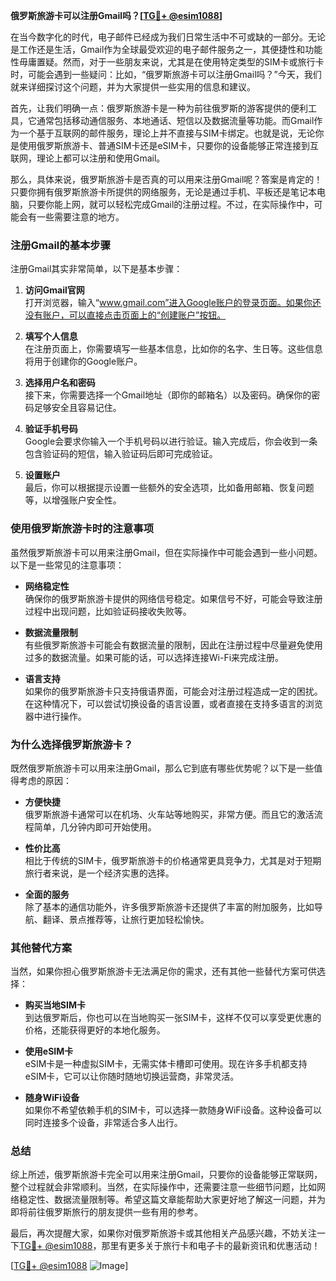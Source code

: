 **俄罗斯旅游卡可以注册Gmail吗？[[TG💪+ @esim1088](https://t.me/s/esim1088)]**

在当今数字化的时代，电子邮件已经成为我们日常生活中不可或缺的一部分。无论是工作还是生活，Gmail作为全球最受欢迎的电子邮件服务之一，其便捷性和功能性毋庸置疑。然而，对于一些朋友来说，尤其是在使用特定类型的SIM卡或旅行卡时，可能会遇到一些疑问：比如，“俄罗斯旅游卡可以注册Gmail吗？”今天，我们就来详细探讨这个问题，并为大家提供一些实用的信息和建议。

首先，让我们明确一点：俄罗斯旅游卡是一种为前往俄罗斯的游客提供的便利工具，它通常包括移动通信服务、本地通话、短信以及数据流量等功能。而Gmail作为一个基于互联网的邮件服务，理论上并不直接与SIM卡绑定。也就是说，无论你是使用俄罗斯旅游卡、普通SIM卡还是eSIM卡，只要你的设备能够正常连接到互联网，理论上都可以注册和使用Gmail。

那么，具体来说，俄罗斯旅游卡是否真的可以用来注册Gmail呢？答案是肯定的！只要你拥有俄罗斯旅游卡所提供的网络服务，无论是通过手机、平板还是笔记本电脑，只要你能上网，就可以轻松完成Gmail的注册过程。不过，在实际操作中，可能会有一些需要注意的地方。

### 注册Gmail的基本步骤

注册Gmail其实非常简单，以下是基本步骤：

1. **访问Gmail官网**  
   打开浏览器，输入“www.gmail.com”进入Google账户的登录页面。如果你还没有账户，可以直接点击页面上的“创建账户”按钮。

2. **填写个人信息**  
   在注册页面上，你需要填写一些基本信息，比如你的名字、生日等。这些信息将用于创建你的Google账户。

3. **选择用户名和密码**  
   接下来，你需要选择一个Gmail地址（即你的邮箱名）以及密码。确保你的密码足够安全且容易记住。

4. **验证手机号码**  
   Google会要求你输入一个手机号码以进行验证。输入完成后，你会收到一条包含验证码的短信，输入验证码后即可完成验证。

5. **设置账户**  
   最后，你可以根据提示设置一些额外的安全选项，比如备用邮箱、恢复问题等，以增强账户安全性。

### 使用俄罗斯旅游卡时的注意事项

虽然俄罗斯旅游卡可以用来注册Gmail，但在实际操作中可能会遇到一些小问题。以下是一些常见的注意事项：

- **网络稳定性**  
  确保你的俄罗斯旅游卡提供的网络信号稳定。如果信号不好，可能会导致注册过程中出现问题，比如验证码接收失败等。

- **数据流量限制**  
  有些俄罗斯旅游卡可能会有数据流量的限制，因此在注册过程中尽量避免使用过多的数据流量。如果可能的话，可以选择连接Wi-Fi来完成注册。

- **语言支持**  
  如果你的俄罗斯旅游卡只支持俄语界面，可能会对注册过程造成一定的困扰。在这种情况下，可以尝试切换设备的语言设置，或者直接在支持多语言的浏览器中进行操作。

### 为什么选择俄罗斯旅游卡？

既然俄罗斯旅游卡可以用来注册Gmail，那么它到底有哪些优势呢？以下是一些值得考虑的原因：

- **方便快捷**  
  俄罗斯旅游卡通常可以在机场、火车站等地购买，非常方便。而且它的激活流程简单，几分钟内即可开始使用。

- **性价比高**  
  相比于传统的SIM卡，俄罗斯旅游卡的价格通常更具竞争力，尤其是对于短期旅行者来说，是一个经济实惠的选择。

- **全面的服务**  
  除了基本的通信功能外，许多俄罗斯旅游卡还提供了丰富的附加服务，比如导航、翻译、景点推荐等，让旅行更加轻松愉快。

### 其他替代方案

当然，如果你担心俄罗斯旅游卡无法满足你的需求，还有其他一些替代方案可供选择：

- **购买当地SIM卡**  
  到达俄罗斯后，你也可以在当地购买一张SIM卡，这样不仅可以享受更优惠的价格，还能获得更好的本地化服务。

- **使用eSIM卡**  
  eSIM卡是一种虚拟SIM卡，无需实体卡槽即可使用。现在许多手机都支持eSIM卡，它可以让你随时随地切换运营商，非常灵活。

- **随身WiFi设备**  
  如果你不希望依赖手机的SIM卡，可以选择一款随身WiFi设备。这种设备可以同时连接多个设备，非常适合多人出行。

### 总结

综上所述，俄罗斯旅游卡完全可以用来注册Gmail，只要你的设备能够正常联网，整个过程就会非常顺利。当然，在实际操作中，还需要注意一些细节问题，比如网络稳定性、数据流量限制等。希望这篇文章能帮助大家更好地了解这一问题，并为即将前往俄罗斯旅行的朋友提供一些有用的参考。

最后，再次提醒大家，如果你对俄罗斯旅游卡或其他相关产品感兴趣，不妨关注一下[TG💪+ @esim1088](https://t.me/s/esim1088)，那里有更多关于旅行卡和电子卡的最新资讯和优惠活动！

[[TG💪+ @esim1088](https://t.me/s/esim1088) ![Image](https://i.postimg.cc/4NQfJmqS/Snipaste-2025-05-13-00-14-12.png)]